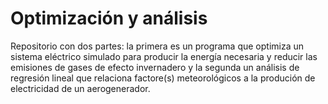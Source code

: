 # Optimización y análisis 
Repositorio con dos partes: la primera es un programa que optimiza un sistema eléctrico simulado para producir la energía necesaria y reducir las emisiones de gases de efecto invernadero y la segunda un análisis de regresión lineal que relaciona factore(s) meteorológicos a la produción de electricidad de un aerogenerador.
